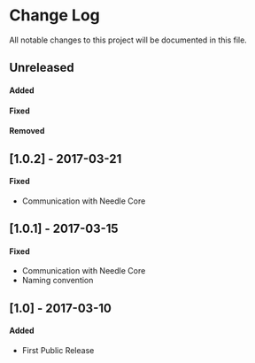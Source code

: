 # Change Log

All notable changes to this project will be documented in this file.


## Unreleased
#### Added
#### Fixed
#### Removed


## [1.0.2] - 2017-03-21

#### Fixed
- Communication with Needle Core



## [1.0.1] - 2017-03-15

#### Fixed
- Communication with Needle Core
- Naming convention



## [1.0] - 2017-03-10
#### Added
- First Public Release